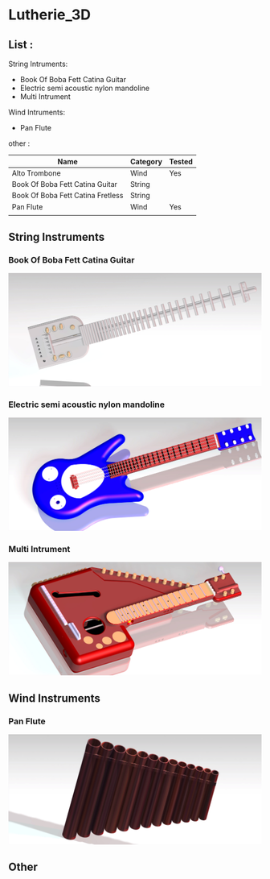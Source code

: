 # Lutherie_3D

## List :

String Intruments:
* Book Of Boba Fett Catina Guitar
* Electric semi acoustic nylon mandoline
* Multi Intrument

Wind Intruments:
* Pan Flute

other :


| Name | Category | Tested |
| --- | --- | --- |
| Alto Trombone | Wind | Yes | 
| Book Of Boba Fett Catina Guitar | String | | 
| Book Of Boba Fett Catina Fretless | String | |
| Pan Flute | Wind | Yes |  
|  |  | | 

## String Instruments

### Book Of Boba Fett Catina Guitar
<p align="center">
  <img src="Media/Book_Of_Boba_Fett_Catina_Guitar.jpg">
</p>

### Electric semi acoustic nylon mandoline
<p align="center">
  <img src="Media/Electric_semi_acoustic_nylon_mandoline.jpg">
</p>


### Multi Intrument
<p align="center">
  <img src="Media/Multi_Intrument.jpg">
</p>


## Wind Instruments
 
### Pan Flute
<p align="center">
  <img src="Media/Pan_Flute.jpg">
</p>

## Other